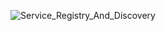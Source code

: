 ![Service_Registry_And_Discovery](https://user-images.githubusercontent.com/9336800/189424550-ddbc74ba-c864-4236-a4ba-bcce59ba91ae.png)
